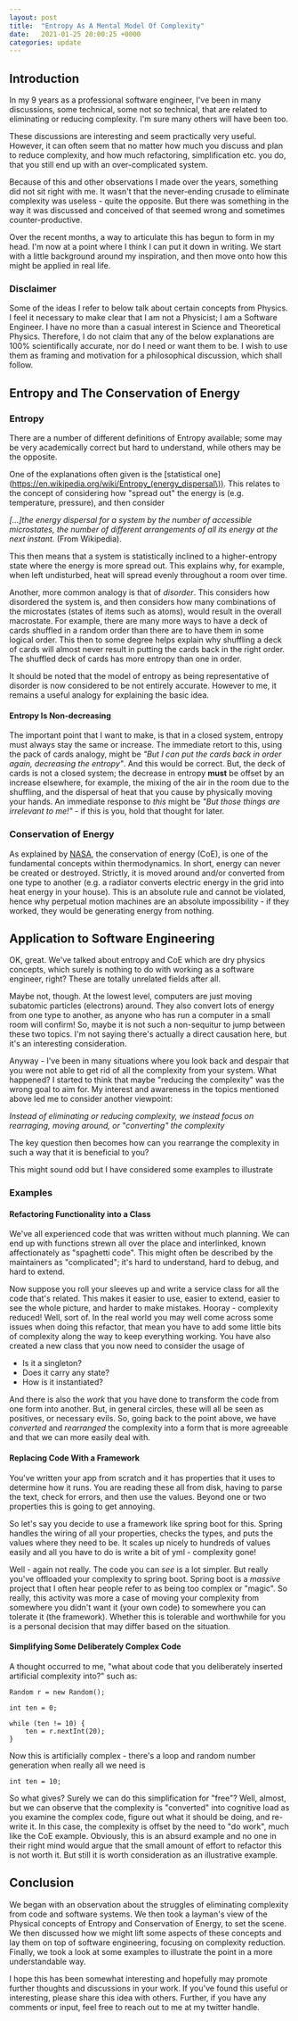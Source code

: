 ```yaml
---
layout: post
title:  "Entropy As A Mental Model Of Complexity"
date:   2021-01-25 20:00:25 +0000
categories: update
---
```

## Introduction
In my 9 years as a professional software engineer, I've been in many discussions, some technical, some not so technical,
that are related to eliminating or reducing complexity. I'm sure many others will have been too.

These discussions are interesting and seem practically very useful. However, it can often seem that no matter
how much you discuss and plan to reduce complexity, and how much refactoring, simplification etc. you do, that you still
end up with an over-complicated system.

Because of this and other observations I made over the years, something did not sit right with me. It wasn't that
the never-ending crusade to eliminate complexity was useless - quite the opposite. But there was something in the way it was discussed
and conceived of that seemed wrong and sometimes counter-productive.

Over the recent months, a way to articulate this has begun to form in my head. I'm now at a point where I think I can
put it down in writing. We start with a little background around my inspiration, and then move onto how this might be
applied in real life.

### Disclaimer
Some of the ideas I refer to below talk about certain concepts from Physics. I feel it necessary to make clear that I am
not a Physicist; I am a Software Engineer. I have no more than a casual interest in Science and Theoretical Physics. Therefore,
I do not claim that any of the below explanations are 100% scientifically accurate, nor do I need or want them to be. I wish to use them
as framing and motivation for a philosophical discussion, which shall follow.

## Entropy and The Conservation of Energy

### Entropy
There are a number of different definitions of Entropy available; some may be very academically correct but hard to understand,
while others may be the opposite.

One of the explanations often given is the [statistical one](https://en.wikipedia.org/wiki/Entropy_(energy_dispersal\)).
This relates to the concept of considering how "spread out" the energy is (e.g. temperature, pressure), and then consider

*[...]the energy dispersal for a system by the number of accessible microstates, the number of different arrangements
of all its energy at the next instant.* (From Wikipedia).

This then means that a system is statistically inclined to a higher-entropy state where the energy is more spread out.
This explains why, for example, when left undisturbed, heat will spread evenly throughout a room over time.

Another, more common analogy is that of *disorder*. This considers how disordered the system is, and then considers how many
combinations of the microstates (states of items such as atoms), would result in the overall macrostate. For example, 
there are many more ways to have a deck of cards shuffled in a random order than there are to have them in some logical order.
This then to some degree helps explain why shuffling a deck of cards will almost never result in putting the cards back in the right order.
The shuffled deck of cards has more entropy than one in order.

It should be noted that the model of entropy as being representative of disorder is now considered to be not entirely
accurate. However to me, it remains a useful analogy for explaining the basic idea.

#### Entropy Is Non-decreasing
The important point that I want to make, is that in a closed system, entropy must always stay the same or increase.
The immediate retort to this, using the pack of cards analogy, might be *"But I can put the cards back in order again,
decreasing the entropy"*. And this would be correct. But, the deck of cards is not a closed system; the decrease in
entropy **must** be offset by an increase elsewhere, for example, the mixing of the air in the room due to the shuffling,
and the dispersal of heat that you cause by physically moving your hands. An immediate response to *this* might be
*"But those things are irrelevant to me!"* - if this is you, hold that thought for later.

### Conservation of Energy
As explained by [NASA](https://www.grc.nasa.gov/WWW/K-12/airplane/thermo1f.html), the conservation of energy (CoE), is one
of the fundamental concepts within thermodynamics. In short, energy can never be created or destroyed. Strictly, it is moved around
and/or converted from one type to another (e.g. a radiator converts electric energy in the grid into heat energy in your house).
This is an absolute rule and cannot be violated, hence why perpetual motion machines are an absolute impossibility - if
they worked, they would be generating energy from nothing.

## Application to Software Engineering
OK, great. We've talked about entropy and CoE which are dry physics concepts, which surely is nothing to do with working as a
software engineer, right? These are totally unrelated fields after all.

Maybe not, though. At the lowest level, computers are just moving subatomic particles (electrons) around. They also convert
lots of energy from one type to another, as anyone who has run a computer in a small room will confirm! So, maybe it is not
such a non-sequitur to jump between these two topics. I'm not saying there's actually a direct causation here, but it's
an interesting consideration.

Anyway - I've been in many situations where you look back and despair that you were not able to get rid of all the complexity
from your system. What happened? I started to think that maybe "reducing the complexity" was the wrong goal to aim for.
My interest and awareness in the topics mentioned above led me to consider another viewpoint:

*Instead of eliminating or reducing complexity, we instead focus on rearraging, moving around, or "converting" the complexity*

The key question then becomes how can you rearrange the complexity in such a way that it is beneficial to you?

This might sound odd but I have considered some examples to illustrate

### Examples

#### Refactoring Functionality into a Class
We've all experienced code that was written without much planning. We can end up with functions strewn all over the place
and interlinked, known affectionately as "spaghetti code". This might often be described by the maintainers as "complicated";
it's hard to understand, hard to debug, and hard to extend.

Now suppose you roll your sleeves up and write a service class for all the code that's related. This makes it easier to use,
easier to extend, easier to see the whole picture, and harder to make mistakes. Hooray - complexity reduced! Well, sort of.
In the real world you may well come across some issues when doing this refactor, that mean you have to add some little bits of complexity
along the way to keep everything working. You have also created a new class that you now need to consider the usage of
- Is it a singleton?
- Does it carry any state?
- How is it instantiated?

And there is also the *work* that you have done to transform the code from one form into another. But, in general circles, these will all be seen as positives,
or necessary evils. So, going back to the point above, we have *converted* and *rearranged* the complexity into a form
that is more agreeable and that we can more easily deal with.

#### Replacing Code With a Framework
You've written your app from scratch and it has properties that it uses to determine how it runs. You are reading these all from disk,
having to parse the text, check for errors, and then use the values. Beyond one or two properties this is going to get annoying.

So let's say you decide to use a framework like spring boot for this. Spring handles the wiring of all your properties, checks the types,
and puts the values where they need to be. It scales up nicely to hundreds of values easily and all you have to do is write a bit of 
yml - complexity gone!

Well - again not really. The code you can *see* is a lot simpler. But really you've offloaded your complexity to spring boot.
Spring boot is a *massive* project that I often hear people refer to as being too complex or "magic". So really, this
activity was more a case of moving your complexity from somewhere you didn't want it (your own code) to somewhere you
can tolerate it (the framework). Whether this is tolerable and worthwhile for you is a personal decision that may differ
based on the situation.

#### Simplifying Some Deliberately Complex Code
A thought occurred to me, "what about code that you deliberately inserted artificial complexity into?" such as:

    Random r = new Random();
    
    int ten = 0;
    
    while (ten != 10) {
        ten = r.nextInt(20);
    }

Now this is artificially complex - there's a loop and random number generation when really all we need is

    int ten = 10;
    
So what gives? Surely we can do this simplification for "free"? Well, almost, but we can observe that the complexity is
"converted" into cognitive load as you examine the complex code, figure out what it should be doing, and re-write it. In this case,
the complexity is offset by the need to "do work", much like the CoE example. Obviously, this is an absurd example and
no one in their right mind would argue that the small amount of effort to refactor this
is not worth it. But still it is worth consideration as an illustrative example.

## Conclusion
We began with an observation about the struggles of eliminating complexity from code and software systems. We then took
a layman's view of the Physical concepts of Entropy and Conservation of Energy, to set the scene. We then discussed how
we might lift some aspects of these concepts and lay them on top of software engineering, focusing on complexity reduction.
Finally, we took a look at some examples to illustrate the point in a more understandable way.

I hope this has been somewhat interesting and hopefully may promote further thoughts and discussions in your work.
If you've found this useful or interesting, please share this idea with others. Further, if you have any comments or input,
feel free to reach out to me at my twitter handle.